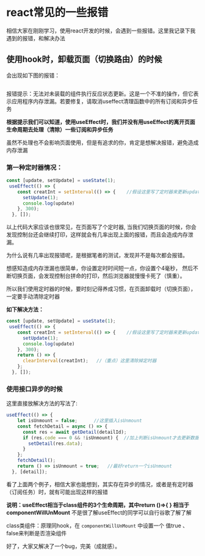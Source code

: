 # react常见的一些报错

相信大家在刚刚学习，使用react开发的时候，会遇到一些报错。这里我记录下我遇到的报错，和解决办法

## 使用hook时，卸载页面（切换路由）的时候

会出现如下图的报错：

<img class="zoom-custom-imgs" :src="$withBase('/assets/img/react/error.png')">

报错提示：无法对未装载的组件执行反应状态更新。这是一个不准的操作，但它表示应用程序内存泄漏。若要修复，请取消useffect清理函数中的所有订阅和异步任务

**根据提示我们可以知道，使用useEffect时，我们并没有用useEffect的离开页面生命周期去处理（清除）一些订阅和异步任务**

虽然不处理也不会影响页面使用，但是有追求的你，肯定是想解决报错，避免造成内存泄漏

### 第一种定时器情况：

```js
const [update, setUpdate] = useState(1);
 useEffect(() => {
    const creatInt = setInterval(() => {    //假设这里写了定时器来更新update
      setUpdate(1);
      console.log(update)
    }, 300);
  }, []);
```

以上代码大家应该也很常见，在页面写了个定时器, 当我们切换页面的时候，你会发现控制台还会继续打印，这样就会有几率出现上面的报错，而且会造成内存泄漏。

为什么说有几率出现报错呢，是根据笔者的测试，发现并不是每次都会报错。

想感知造成内存泄漏也很简单，你设置定时时间短一点，你设置个4毫秒， 然后不断切换页面，会发现控制台拼命的打印，然后浏览器就慢慢卡死了（慎重）。

所以我们使用定时器的时候，要时刻记得养成习惯，在页面卸载时（切换页面），一定要手动清除定时器

**如下解决方法：**

```js
const [update, setUpdate] = useState(1);
 useEffect(() => {
    const creatInt = setInterval(() => {    //假设这里写了定时器来更新update
      setUpdate(1);
      console.log(update)
    }, 300);
    return () => {
      clearInterval(creatInt);   //（重点）这里清除掉定时器  
    };
  }, []);
```

### 使用接口异步的时候

这里直接放解决方法的写法了:

```js
useEffect(() => {
    let isUnmount = false;      //这里插入isUnmount
    const fetchDetail = async () => {
      const res = await getDetail(detailId);
      if (res.code === 0 && !isUnmount) {  //加上判断isUnmount才去更新数据渲染组件
        setDetail(res.data);
      }
    };
    fetchDetail();
    return () => isUnmount = true;   //最好return一个isUnmount
  }, [detail]);
```

看了上面两个例子，相信大家也能想到，其实存在异步的情况，或者是有定时器（订阅任务）时，就有可能出现这样的报错

**说明：useEffect相当于class组件的3个生命周期，其中return ()=>{ }  相当于 componentWillUnMount** 不是很了解useEffect的同学可以自行谷歌了解了解

class类组件：原理同hook，在 `componentWillUnMount` 中设置一个 值true 、false来判断是否渲染组件

好了，大家又解决了一个bug，完美（成就感）。